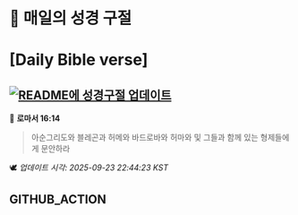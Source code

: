 # 🙏 매일의 성경 구절
# [Daily Bible verse]
## [![README에 성경구절 업데이트](https://github.com/DONGSUKA/first_test/actions/workflows/update-readme-bible.yml/badge.svg)](https://github.com/DONGSUKA/first_test/actions/workflows/update-readme-bible.yml)
<!-- START_BIBLE_VERSE -->
📖 **로마서 16:14**
> 아순그리도와 블레곤과 허메와 바드로바와 허마와 및 그들과 함께 있는 형제들에게 문안하라

🕊️ _업데이트 시각: 2025-09-23 22:44:23 KST_
  <!-- END_BIBLE_VERSE -->
## GITHUB_ACTION
